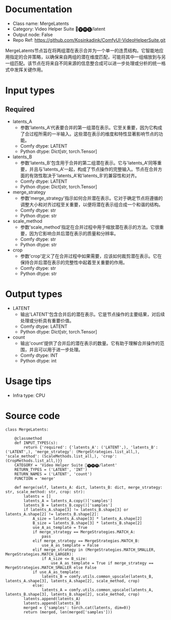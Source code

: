 # Documentation
- Class name: MergeLatents
- Category: Video Helper Suite 🎥🅥🅗🅢/latent
- Output node: False
- Repo Ref: https://github.com/Kosinkadink/ComfyUI-VideoHelperSuite.git

MergeLatents节点旨在将两组潜在表示合并为一个单一的连贯结构。它智能地应用指定的合并策略，以确保来自两组的潜在维度匹配，可能将其中一组缩放到与另一组匹配。该节点在将来自不同来源的信息整合成可以进一步处理或分析的统一格式中发挥关键作用。

# Input types
## Required
- latents_A
    - 参数'latents_A'代表要合并的第一组潜在表示。它至关重要，因为它构成了合过程所需的一半输入。这些潜在表示的维度和特性显著影响节点的功能。
    - Comfy dtype: LATENT
    - Python dtype: Dict[str, torch.Tensor]
- latents_B
    - 参数'latents_B'包含用于合并的第二组潜在表示。它与'latents_A'同等重要，并且与'latents_A'一起，构成了节点操作的完整输入。节点在合并方面的有效性取决于'latents_A'和'latents_B'的兼容性和对齐。
    - Comfy dtype: LATENT
    - Python dtype: Dict[str, torch.Tensor]
- merge_strategy
    - 参数'merge_strategy'指示如何合并潜在表示。它对于确定节点将遵循的调整大小和对齐过程至关重要，以便将潜在表示组合成一个和谐的结构。
    - Comfy dtype: str
    - Python dtype: str
- scale_method
    - 参数'scale_method'指定在合并过程中用于缩放潜在表示的方法。它很重要，因为它影响合并后潜在表示的质量和分辨率。
    - Comfy dtype: str
    - Python dtype: str
- crop
    - 参数'crop'定义了在合并过程中如果需要，应该如何裁剪潜在表示。它在保持合并后潜在表示的完整性中起着至关重要的作用。
    - Comfy dtype: str
    - Python dtype: str

# Output types
- LATENT
    - 输出'LATENT'包含合并后的潜在表示。它是节点操作的主要结果，对后续处理或分析具有重要价值。
    - Comfy dtype: LATENT
    - Python dtype: Dict[str, torch.Tensor]
- count
    - 输出'count'提供了合并后的潜在表示的数量。它有助于理解合并操作的范围，并且可以用于进一步处理。
    - Comfy dtype: INT
    - Python dtype: int

# Usage tips
- Infra type: CPU

# Source code
```
class MergeLatents:

    @classmethod
    def INPUT_TYPES(s):
        return {'required': {'latents_A': ('LATENT',), 'latents_B': ('LATENT',), 'merge_strategy': (MergeStrategies.list_all,), 'scale_method': (ScaleMethods.list_all,), 'crop': (CropMethods.list_all,)}}
    CATEGORY = 'Video Helper Suite 🎥🅥🅗🅢/latent'
    RETURN_TYPES = ('LATENT', 'INT')
    RETURN_NAMES = ('LATENT', 'count')
    FUNCTION = 'merge'

    def merge(self, latents_A: dict, latents_B: dict, merge_strategy: str, scale_method: str, crop: str):
        latents = []
        latents_A = latents_A.copy()['samples']
        latents_B = latents_B.copy()['samples']
        if latents_A.shape[3] != latents_B.shape[3] or latents_A.shape[2] != latents_B.shape[2]:
            A_size = latents_A.shape[3] * latents_A.shape[2]
            B_size = latents_B.shape[3] * latents_B.shape[2]
            use_A_as_template = True
            if merge_strategy == MergeStrategies.MATCH_A:
                pass
            elif merge_strategy == MergeStrategies.MATCH_B:
                use_A_as_template = False
            elif merge_strategy in (MergeStrategies.MATCH_SMALLER, MergeStrategies.MATCH_LARGER):
                if A_size <= B_size:
                    use_A_as_template = True if merge_strategy == MergeStrategies.MATCH_SMALLER else False
            if use_A_as_template:
                latents_B = comfy.utils.common_upscale(latents_B, latents_A.shape[3], latents_A.shape[2], scale_method, crop)
            else:
                latents_A = comfy.utils.common_upscale(latents_A, latents_B.shape[3], latents_B.shape[2], scale_method, crop)
        latents.append(latents_A)
        latents.append(latents_B)
        merged = {'samples': torch.cat(latents, dim=0)}
        return (merged, len(merged['samples']))
```